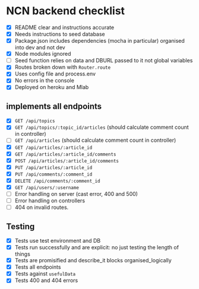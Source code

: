 # NCN backend checklist
- [X] README clear and instructions accurate
- [X] Needs instructions to seed database
- [X] Package.json includes dependencies (mocha in particular) organised into dev and not dev
- [X] Node modules ignored
- [ ] Seed function relies on data and DBURL passed to it not global variables
- [X] Routes broken down with `Router.route`
- [X] Uses config file and process.env
- [X] No errors in the console
- [X] Deployed on heroku and Mlab

## implements all endpoints
- [X] `GET /api/topics`
- [X] `GET /api/topics/:topic_id/articles` (should calculate comment count in controller)
- [ ] `GET /api/articles`  (should calculate comment count in controller)
- [X] `GET /api/articles/:article_id`
- [X] `GET /api/articles/:article_id/comments`
- [X] `POST /api/articles/:article_id/comments`
- [X] `PUT /api/articles/:article_id`
- [X] `PUT /api/comments/:comment_id`
- [X] `DELETE /api/comments/:comment_id`
- [X]  `GET /api/users/:username`
- [ ] Error handling on server (cast error, 400 and 500)
- [ ] Error handling on controllers
- [ ] 404 on invalid routes.

## Testing 
- [X] Tests use test environment and DB
- [X] Tests run successfully and are explicit: no just testing the length of things
- [X] Tests are promisified and describe_it blocks organised_logically
- [X] Tests all endpoints
- [X] Tests against `usefulData`
- [X] Tests 400 and 404 errors